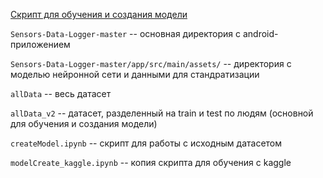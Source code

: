 [Скрипт для обучения и создания модели](https://www.kaggle.com/code/damedelion/modelcreate/notebook)

`Sensors-Data-Logger-master` -- основная директория с android-приложением

`Sensors-Data-Logger-master/app/src/main/assets/` -- директория с моделью нейронной сети и данными для стандратизации

`allData` -- весь датасет

`allData_v2` -- датасет, разделенный на train и test по людям (основной для обучения и создания модели)

`createModel.ipynb` -- скрипт для работы с исходным датасетом

`modelCreate_kaggle.ipynb` -- копия скрипта для обучения с kaggle

